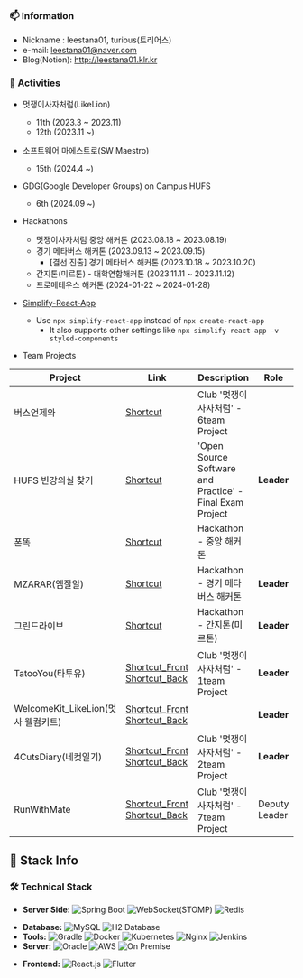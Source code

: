 ### 📫 Information
- Nickname : leestana01, turious(트리어스)
- e-mail: leestana01@naver.com
- Blog(Notion): http://leestana01.klr.kr

### 📜 Activities
- 멋쟁이사자처럼(LikeLion)
  - 11th (2023.3 ~ 2023.11)
  - 12th (2023.11 ~)
- 소프트웨어 마에스트로(SW Maestro)
  - 15th (2024.4 ~)
- GDG(Google Developer Groups) on Campus HUFS
  - 6th (2024.09 ~)
- Hackathons
  - 멋쟁이사자처럼 중앙 해커톤 (2023.08.18 ~ 2023.08.19)
  - 경기 메타버스 해커톤 (2023.09.13 ~ 2023.09.15)
    - [결선 진출] 경기 메타버스 해커톤 (2023.10.18 ~ 2023.10.20)
  - 간지톤(미르톤) - 대학연합해커톤 (2023.11.11 ~ 2023.11.12)
  - 프로메테우스 해커톤 (2024-01-22 ~ 2024-01-28)
- [Simplify-React-App](https://github.com/leestana01/Simplify-React-App)
  - Use ```npx simplify-react-app``` instead of ```npx create-react-app```
    - It also supports other settings like ```npx simplify-react-app -v styled-components```


- Team Projects

| Project | Link | Description | Role |
| ------------ | ---- | ---- | ---- |
| 버스언제와 | [Shortcut](https://github.com/hufslion11th/6team_mini_project) | Club '멋쟁이사자처럼' - 6team Project | |
| HUFS 빈강의실 찾기 | [Shortcut](https://github.com/leestana01/OSS-6team) | 'Open Source Software and Practice' - Final Exam Project | **Leader** |
| 폰똑 | [Shortcut](https://github.com/leestana01/PhoneDdok) | Hackathon - 중앙 해커톤 |  |
| MZARAR(엠잘알) | [Shortcut](https://github.com/leestana01/MZ-AR-AR_Refactoring) | Hackathon - 경기 메타버스 해커톤 | **Leader** |
| 그린드라이브 | [Shortcut](https://github.com/leestana01/greendrive_back) | Hackathon - 간지톤(미르톤) | **Leader** |
| TatooYou(타투유) | [Shortcut_Front](https://github.com/leestana01/tattooyou_front) [Shortcut_Back](https://github.com/leestana01/tattooyou_back) | Club '멋쟁이사자처럼' - 1team Project| **Leader**|
| WelcomeKit_LikeLion(멋사 웰컴키트) | [Shortcut_Front](https://github.com/leestana01/WelcomKit_LikeLion) [Shortcut_Back](https://github.com/leestana01/WelcomKit_LikeLion_Back) | | **Leader**|
| 4CutsDiary(네컷일기) | [Shortcut_Front](https://github.com/hufslion-12th/team2-front) [Shortcut_Back](https://github.com/hufslion-12th/team2-back) | Club '멋쟁이사자처럼' - 2team Project| **Leader**|
| RunWithMate | [Shortcut_Front](https://github.com/Likelion12th-HufsGlobal-Hackathon-team7/FE) [Shortcut_Back](https://github.com/Likelion12th-HufsGlobal-Hackathon-team7/BE) | Club '멋쟁이사자처럼' - 7team Project| Deputy Leader|


## 🚀 Stack Info 

### 🛠️ Technical Stack
- **Server Side:**
![Spring Boot](https://img.shields.io/badge/Spring%20Boot-6DB33F?style=for-the-badge&logo=springboot&logoColor=white)
![WebSocket(STOMP)](https://img.shields.io/badge/WebSocket(STOMP)-ffffff?style=for-the-badge&logo=websockets&logoColor=black)
![Redis](https://img.shields.io/badge/Redis-DC382D?style=for-the-badge&logo=redis&logoColor=white)
<!--
![Hibernate](https://img.shields.io/badge/Hibernate-59666C?style=for-the-badge&logo=hibernate&logoColor=white)
![JPA](https://img.shields.io/badge/JPA-007396?style=for-the-badge&logo=java&logoColor=white)
-->
- **Database:**
![MySQL](https://img.shields.io/badge/MySQL-4479A1?style=for-the-badge&logo=mysql&logoColor=white)
![H2 Database](https://img.shields.io/badge/H2_Database-ffffff?style=for-the-badge&logo=h2&logoColor=black)
- **Tools:** 
![Gradle](https://img.shields.io/badge/Gradle-02303A?style=for-the-badge&logo=gradle&logoColor=white)
![Docker](https://img.shields.io/badge/Docker-2496ED?style=for-the-badge&logo=docker&logoColor=white)
![Kubernetes](https://img.shields.io/badge/Kubernetes-326CE5?style=for-the-badge&logo=kubernetes&logoColor=white)
![Nginx](https://img.shields.io/badge/Nginx-009639?style=for-the-badge&logo=nginx&logoColor=white)
![Jenkins](https://img.shields.io/badge/Jenkins-D24939?style=for-the-badge&logo=jenkins&logoColor=white)
- **Server:**
![Oracle](https://img.shields.io/badge/Oracle%20Cloud-F80000?style=for-the-badge&logo=oracle&logoColor=white)
![AWS](https://img.shields.io/badge/AWS-232F3E?style=for-the-badge&logo=amazonaws&logoColor=white)
![On Premise](https://img.shields.io/badge/On%20Premise-007396?style=for-the-badge&logo=server&logoColor=white)
<!-- ![Physical Server](https://img.shields.io/badge/My%20Local%20Physical%20Server-007396?style=for-the-badge&logo=server&logoColor=white) -->

- **Frontend:**
![React.js](https://img.shields.io/badge/React.js-61DAFB?style=for-the-badge&logo=react&logoColor=black)
![Flutter](https://img.shields.io/badge/Flutter-02569B?style=for-the-badge&logo=flutter&logoColor=white)


<!--
(Things to Study)
![Kafka](https://img.shields.io/badge/Kafka-231F20?style=for-the-badge&logo=apachekafka&logoColor=white)
-->


<!--
---

My Main Position : BACK-END Developer

However, my approach to learning and development is like below:

- **Back-End Development Focus**
  - **Optimization of Algorithms**
    - Focusing on saving time and memory through algorithm optimization.
  - **Diverse Technical Trials**
    - Engaging in various technical experiments.
  - **Repetitive Learning of Tried Tech Stacks**
    - Ensuring quick and efficient implementation of familiar tech stacks through repeated learning.

- **Undergraduate Studies: Diverse Learning**
  - **Advocating for a broad learning spectrum**
    - Beyond back-end, exploring diverse tech domains
  - **Blending various study areas**
    - for a comprehensive tech understanding
  - **Comprehending operational flow and system interconnectivity**

---

<p align="center"><strong><em>"Technology: Where versatility meets expertise."</em></strong></p>

---

### 👀 Interests
- Enjoying assembling teams and engaging in various team projects, such as hackathons
- Cloud Services (with the ability to independently set up environments, not solely relying on these services)
- **RESTful API** Design and Implementation
- Continuous Learning and Acquiring New Technologies
  
  (Being at an undergraduate level, I'm planning to study all aspects(Front, ServerSide, ...) without discrimination)
-->
<!--
### 📈 GitHub Stats
![Your GitHub Stats](https://github-readme-stats.vercel.app/api?username=leestana01&show_icons=true)


- [Project Name 1](#) - Description 1
- [Project Name 2](#) - Description 2
- [Project Name 3](#) - Description 3
-->
